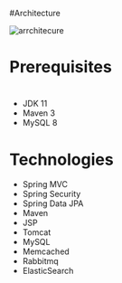 #Architecture


![arrchitecure](https://github.com/edwinsentinel/awsrefresher/assets/7680114/b0b01371-8fee-4c6f-86ab-d0ebd4ba3227)

# Prerequisites
#
- JDK 11 
- Maven 3 
- MySQL 8

# Technologies 
- Spring MVC
- Spring Security
- Spring Data JPA
- Maven
- JSP
- Tomcat
- MySQL
- Memcached
- Rabbitmq
- ElasticSearch



